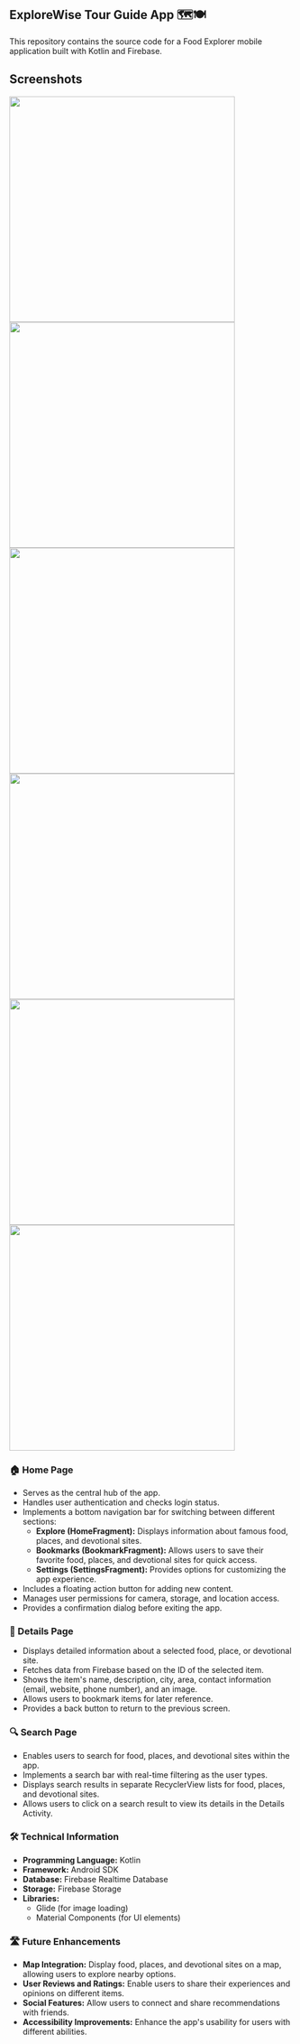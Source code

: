 ## ExploreWise Tour Guide App 🗺️🍽️

This repository contains the source code for a Food Explorer mobile application built with Kotlin and Firebase. 

## Screenshots
<img src="https://github.com/user-attachments/assets/b1e5d116-327e-4168-bb7d-25a2f8c9f7ab" width="400">
<img src="https://github.com/user-attachments/assets/3a31e6d1-c802-4c9a-a6db-a8d4f11ed37c" width="400">

<img src="https://github.com/user-attachments/assets/ec4e7ef0-2ee2-4f22-897f-f46a6eeea82e" width="400">
<img src="https://github.com/user-attachments/assets/97181a95-1097-4009-8fbc-74ee8fcd99ab" width="400">

<img src="https://github.com/user-attachments/assets/e0920465-f67c-4449-9361-1ff6b5602814" width="400">
<img src="https://github.com/user-attachments/assets/35b726ee-9aee-4d0d-8277-f8f19628e6fe" width="400">

### 🏠  Home Page

*   Serves as the central hub of the app.
*   Handles user authentication and checks login status.
*   Implements a bottom navigation bar for switching between different sections:
    *   **Explore (HomeFragment):** Displays information about famous food, places, and devotional sites.
    *   **Bookmarks (BookmarkFragment):** Allows users to save their favorite food, places, and devotional sites for quick access.
    *   **Settings (SettingsFragment):** Provides options for customizing the app experience.
*   Includes a floating action button for adding new content.
*   Manages user permissions for camera, storage, and location access.
*   Provides a confirmation dialog before exiting the app.

### 🔎 Details Page

*   Displays detailed information about a selected food, place, or devotional site. 
*   Fetches data from Firebase based on the ID of the selected item.
*   Shows the item's name, description, city, area, contact information (email, website, phone number), and an image.
*   Allows users to bookmark items for later reference.
*   Provides a back button to return to the previous screen.

### 🔍 Search Page

*   Enables users to search for food, places, and devotional sites within the app.
*   Implements a search bar with real-time filtering as the user types.
*   Displays search results in separate RecyclerView lists for food, places, and devotional sites.
*   Allows users to click on a search result to view its details in the Details Activity.

### 🛠️ Technical Information

*   **Programming Language:** Kotlin
*   **Framework:** Android SDK
*   **Database:** Firebase Realtime Database
*   **Storage:** Firebase Storage
*   **Libraries:** 
    *   Glide (for image loading)
    *   Material Components (for UI elements)

### 🛣️  Future Enhancements 

*   **Map Integration:** Display food, places, and devotional sites on a map, allowing users to explore nearby options.
*   **User Reviews and Ratings:** Enable users to share their experiences and opinions on different items. 
*   **Social Features:** Allow users to connect and share recommendations with friends.
*   **Accessibility Improvements:** Enhance the app's usability for users with different abilities.
